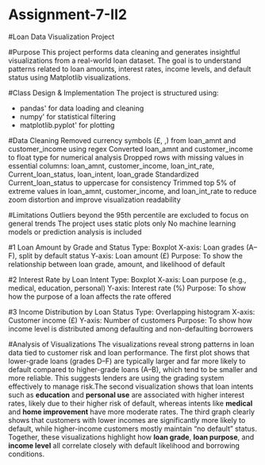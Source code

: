 # Assignment-7-II2
#Loan Data Visualization Project

#Purpose
This project performs data cleaning and generates insightful visualizations from a real-world loan dataset. The goal is to understand patterns related to loan amounts, interest rates, income levels, and default status using Matplotlib visualizations.

#Class Design & Implementation
The project is structured using:
  - pandas' for data loading and cleaning  
  - numpy' for statistical filtering  
  - matplotlib.pyplot' for plotting  

#Data Cleaning
Removed currency symbols (£, ,) from loan_amnt and customer_income using regex
Converted loan_amnt and customer_income to float type for numerical analysis
Dropped rows with missing values in essential columns:
loan_amnt, customer_income, loan_int_rate, Current_loan_status, loan_intent, loan_grade
Standardized Current_loan_status to uppercase for consistency
Trimmed top 5% of extreme values in loan_amnt, customer_income, and loan_int_rate
to reduce zoom distortion and improve visualization readability

#Limitations 
Outliers beyond the 95th percentile are excluded to focus on general trends
The project uses static plots only
No machine learning models or prediction analysis is included



#1 Loan Amount by Grade and Status
Type: Boxplot
X-axis: Loan grades (A–F), split by default status
Y-axis: Loan amount (£)
Purpose: To show the relationship between loan grade, amount, and likelihood of default

#2 Interest Rate by Loan Intent
Type: Boxplot
X-axis: Loan purpose (e.g., medical, education, personal)
Y-axis: Interest rate (%)
Purpose: To show how the purpose of a loan affects the rate offered

#3 Income Distribution by Loan Status
Type: Overlapping histogram
X-axis: Customer income (£)
Y-axis: Number of customers
Purpose: To show how income level is distributed among defaulting and non-defaulting borrowers


#Analysis of Visualizations
The visualizations reveal strong patterns in loan data tied to customer risk and loan performance. The first plot shows that lower-grade loans (grades D–F) are typically larger and far more likely to default compared to higher-grade loans (A–B), which tend to be smaller and more reliable. This suggests lenders are using the grading system effectively to manage risk.The second visualization shows that loan intents such as **education** and **personal use** are associated with higher interest rates, likely due to their higher risk of default, whereas intents like **medical** and **home improvement** have more moderate rates. The third graph clearly shows that customers with lower incomes are significantly more likely to default, while higher-income customers mostly maintain “no default” status. Together, these visualizations highlight how **loan grade**, **loan purpose**, and **income level** all correlate closely with default likelihood and borrowing conditions.

